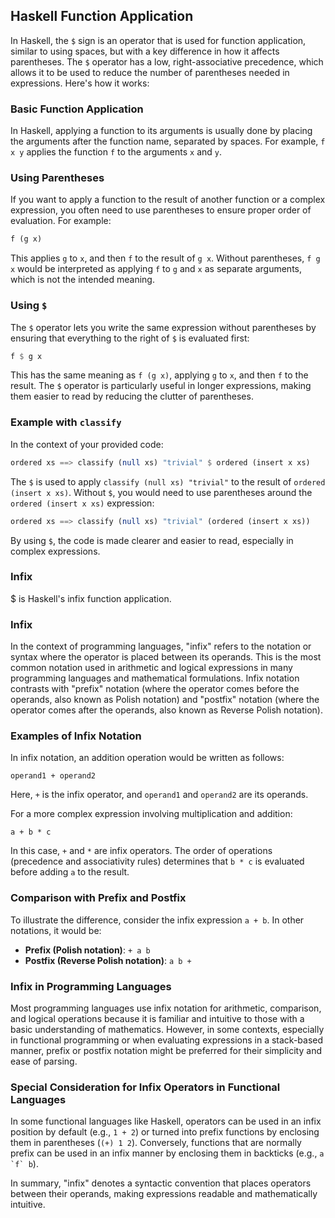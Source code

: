 ## Haskell Function Application

In Haskell, the `$` sign is an operator that is used for function application, similar to using spaces, but with a key difference in how it affects parentheses. The `$` operator has a low, right-associative precedence, which allows it to be used to reduce the number of parentheses needed in expressions. Here's how it works:

### Basic Function Application

In Haskell, applying a function to its arguments is usually done by placing the arguments after the function name, separated by spaces. For example, `f x y` applies the function `f` to the arguments `x` and `y`.

### Using Parentheses

If you want to apply a function to the result of another function or a complex expression, you often need to use parentheses to ensure proper order of evaluation. For example:

```haskell
f (g x)
```

This applies `g` to `x`, and then `f` to the result of `g x`. Without parentheses, `f g x` would be interpreted as applying `f` to `g` and `x` as separate arguments, which is not the intended meaning.

### Using `$`

The `$` operator lets you write the same expression without parentheses by ensuring that everything to the right of `$` is evaluated first:

```haskell
f $ g x
```

This has the same meaning as `f (g x)`, applying `g` to `x`, and then `f` to the result. The `$` operator is particularly useful in longer expressions, making them easier to read by reducing the clutter of parentheses.

### Example with `classify`

In the context of your provided code:

```haskell
ordered xs ==> classify (null xs) "trivial" $ ordered (insert x xs)
```

The `$` is used to apply `classify (null xs) "trivial"` to the result of `ordered (insert x xs)`. Without `$`, you would need to use parentheses around the `ordered (insert x xs)` expression:

```haskell
ordered xs ==> classify (null xs) "trivial" (ordered (insert x xs))
```

By using `$`, the code is made clearer and easier to read, especially in complex expressions.

### Infix

$ is Haskell's infix function application.

### Infix

In the context of programming languages, "infix" refers to the notation or syntax where the operator is placed between its operands. This is the most common notation used in arithmetic and logical expressions in many programming languages and mathematical formulations. Infix notation contrasts with "prefix" notation (where the operator comes before the operands, also known as Polish notation) and "postfix" notation (where the operator comes after the operands, also known as Reverse Polish notation).

### Examples of Infix Notation

In infix notation, an addition operation would be written as follows:

```
operand1 + operand2
```

Here, `+` is the infix operator, and `operand1` and `operand2` are its operands.

For a more complex expression involving multiplication and addition:

```
a + b * c
```

In this case, `+` and `*` are infix operators. The order of operations (precedence and associativity rules) determines that `b * c` is evaluated before adding `a` to the result.

### Comparison with Prefix and Postfix

To illustrate the difference, consider the infix expression `a + b`. In other notations, it would be:

- **Prefix (Polish notation)**: `+ a b`
- **Postfix (Reverse Polish notation)**: `a b +`

### Infix in Programming Languages

Most programming languages use infix notation for arithmetic, comparison, and logical operations because it is familiar and intuitive to those with a basic understanding of mathematics. However, in some contexts, especially in functional programming or when evaluating expressions in a stack-based manner, prefix or postfix notation might be preferred for their simplicity and ease of parsing.

### Special Consideration for Infix Operators in Functional Languages

In some functional languages like Haskell, operators can be used in an infix position by default (e.g., `1 + 2`) or turned into prefix functions by enclosing them in parentheses (`(+) 1 2`). Conversely, functions that are normally prefix can be used in an infix manner by enclosing them in backticks (e.g., ``a `f` b``).

In summary, "infix" denotes a syntactic convention that places operators between their operands, making expressions readable and mathematically intuitive.
